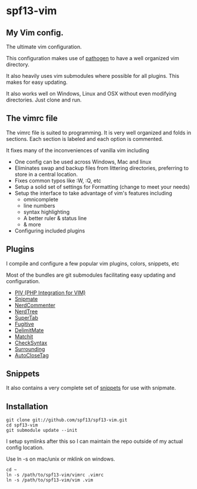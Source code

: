 # spf13-vim

## My Vim config.
The ultimate vim configuration.

This configuration makes use of [pathogen](http://www.vim.org/scripts/script.php?script_id=2332) to have
a well organized vim directory.

It also heavily uses vim submodules where possible for all plugins. This makes for easy updating.

It also works well on Windows, Linux and OSX without even modifying directories. Just clone and run.

## The vimrc file

The vimrc file is suited to programming. It is very well organized and folds in sections.
Each section is labeled and each option is commented.

It fixes many of the inconveniences of vanilla vim including
 * One config can be used across Windows, Mac and linux
 * Eliminates swap and backup files from littering directories, preferring to store in a central location.
 * Fixes common typos like :W, :Q, etc
 * Setup a solid set of settings for Formatting (change to meet your needs) 
 * Setup the interface to take advantage of vim's features including
   * omnicomplete
   * line numbers
   * syntax highlighting
   * A better ruler & status line
   * & more
 * Configuring included plugins

## Plugins
I compile and configure a few popular vim plugins, colors, snippets, etc

Most of the bundles are git submodules facilitating easy updating and configuration. 

 * [PIV (PHP Integration for VIM)](http://github.com/spf13/PIV)
 * [Snipmate](http://github.com/msanders/snipmate.vim)
 * [NerdCommenter](http://github.com/scrooloose/nerdcommenter)
 * [NerdTree](http://github.com/scrooloose/nerdtree)
 * [SuperTab](http://www.vim.org/scripts/script.php?script_id=1643)
 * [Fugitive](http://github.com/tpope/vim-fugitive)
 * [DelimitMate](http://github.com/Raimondi/delimitMate)
 * [Matchit](http://www.vim.org/scripts/script.php?script_id=39)
 * [CheckSyntax](http://www.vim.org/scripts/script.php?script_id=1431)
 * [Surrounding](http://github.com/msanders/vim-files/blob/master/plugin/surrounding.vim)
 * [AutoCloseTag](http://www.vim.org/scripts/script.php?script_id=2591)

## Snippets

It also contains a very complete set of [snippets](http://github.com/spf13/snipmate-snippets) for use with snipmate.

## Installation

    git clone git://github.com/spf13/spf13-vim.git
    cd spf13-vim
    git submodule update --init

I setup symlinks after this so I can maintain the repo outside of my actual config location.

Use ln -s on mac/unix or mklink on windows.

    cd ~
    ln -s /path/to/spf13-vim/vimrc .vimrc
    ln -s /path/to/spf13-vim/vim .vim

